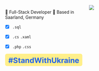 <img align='right' src="https://media.giphy.com/media/U6YxrKZ84AfppW48r4/giphy.gif" width="230">

🚀 Full-Stack Developer 📍 Based in Saarland, Germany

* [x] `.sql` 
* [x] `.cs` `.xaml`
* [x] `.php` `.css`


[![Stand With Ukraine](https://raw.githubusercontent.com/vshymanskyy/StandWithUkraine/main/badges/StandWithUkraine.svg)](https://vshymanskyy.github.io/StandWithUkraine)
